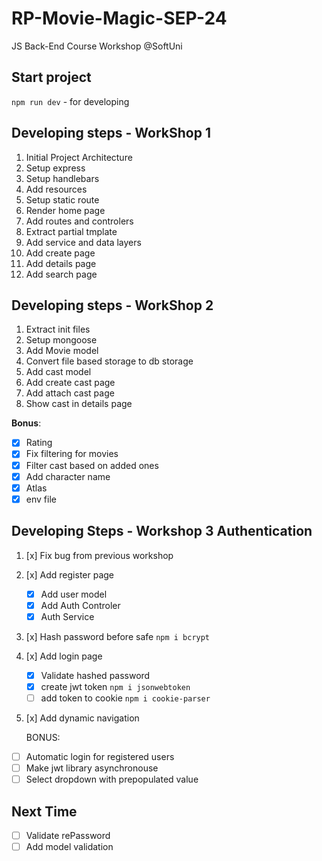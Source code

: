 # RP-Movie-Magic-SEP-24

JS Back-End Course Workshop @SoftUni

## Start project

`npm run dev` - for developing

## Developing steps - WorkShop 1

1. Initial Project Architecture
2. Setup express
3. Setup handlebars
4. Add resources
5. Setup static route
6. Render home page
7. Add routes and controlers
8. Extract partial tmplate
9. Add service and data layers
10. Add create page
11. Add details page
12. Add search page

## Developing steps - WorkShop 2

1. Extract init files
2. Setup mongoose
3. Add Movie model
4. Convert file based storage to db storage
5. Add cast model
6. Add create cast page
7. Add attach cast page
8. Show cast in details page

**Bonus**:

- [x] Rating
- [x] Fix filtering for movies
- [x] Filter cast based on added ones
- [x] Add character name
- [x] Atlas
- [x] env file

## Developing Steps - Workshop 3 Authentication

1. [x] Fix bug from previous workshop
2. [x] Add register page    
   - [x] Add user model
   - [x] Add Auth Controler
   - [x] Auth Service
3. [x] Hash password before safe `npm i bcrypt`
4. [x] Add login page
   - [x] Validate hashed password
   - [x] create jwt token `npm i jsonwebtoken`
   - [ ] add token to cookie `npm i cookie-parser`
5. [x] Add dynamic navigation

   BONUS:

- [ ] Automatic login for registered users
- [ ] Make jwt library asynchronouse
- [ ] Select dropdown with prepopulated value

## Next Time

- [ ] Validate rePassword
- [ ] Add model validation
